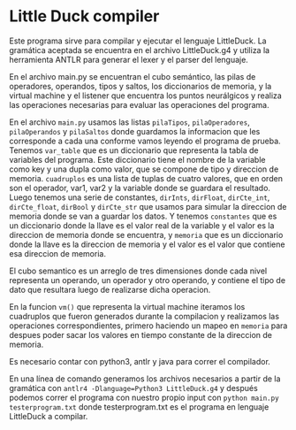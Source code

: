 # Little Duck compiler

Este programa sirve para compilar y ejecutar el lenguaje LittleDuck. La gramática aceptada se encuentra en el archivo LittleDuck.g4 y utiliza la herramienta ANTLR para generar el lexer y el parser del lenguaje.

En el archivo main.py se encuentran el cubo semántico, las pilas de operadores, operandos, tipos y saltos, los diccionarios de memoria, y la virtual machine y el listener que encuentra los puntos neurálgicos y realiza las operaciones necesarias para evaluar las operaciones del programa.

En el archivo `main.py` usamos las listas `pilaTipos`, `pilaOperadores`, `pilaOperandos` y `pilaSaltos` donde guardamos la informacion que les corresponde a cada una conforme vamos leyendo el programa de prueba. Tenemos `var_table` que es un diccionario que representa la tabla de variables del programa. Este diccionario tiene el nombre de la variable como key y una dupla como valor, que se compone de tipo y direccion de memoria. `cuadruplos` es una lista de tuplas de cuatro valores, que en orden son el operador, var1, var2 y la variable donde se guardara el resultado. Luego tenemos una serie de constantes, `dirInts`, `dirFloat`, `dirCte_int`, `dirCte_float`, `dirBool` y `dirCte_str` que usamos para simular la direccion de memoria donde se van a guardar los datos. Y tenemos `constantes` que es un diccionario donde la llave es el valor real de la variable y el valor es la direccion de memoria donde se encuentra, y `memoria` que es un diccionario donde la llave es la direccion de memoria y el valor es el valor que contiene esa direccion de memoria. 

El cubo semantico es un arreglo de tres dimensiones donde cada nivel representa un operando, un operador y otro operando, y contiene el tipo de dato que resultara luego de realizarse dicha operacion.

En la funcion `vm()` que representa la virtual machine iteramos los cuadruplos que fueron generados durante la compilacion y realizamos las operaciones correspondientes, primero haciendo un mapeo en `memoria` para despues poder sacar los valores en tiempo constante de la direccion de memoria.

Es necesario contar con python3, antlr y java para correr el compilador.

En una línea de comando generamos los archivos necesarios a partir de la gramática con ```antlr4 -Dlanguage=Python3 LittleDuck.g4``` y después podemos correr el programa con nuestro propio input con ```python main.py testerprogram.txt``` donde testerprogram.txt es el programa en lenguaje LittleDuck a compilar.

